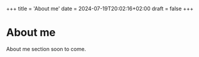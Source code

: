 +++
title = 'About me'
date = 2024-07-19T20:02:16+02:00
draft = false
+++
# About me

About me section soon to come.
